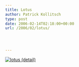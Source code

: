 ```yaml
---
title: Lotus
author: Patrick Kollitsch
type: post
date: 2006-02-14T02:18:00+00:00
url: /2006/02/lotus/




---
```

[![lotus (detail)][1]][2]

 [1]: //static.flickr.com/41/99604025_b7f232fa1d.jpg
 [2]: http://www.flickr.com/photos/schreibblogade/99604025/ "lotus (detail)"